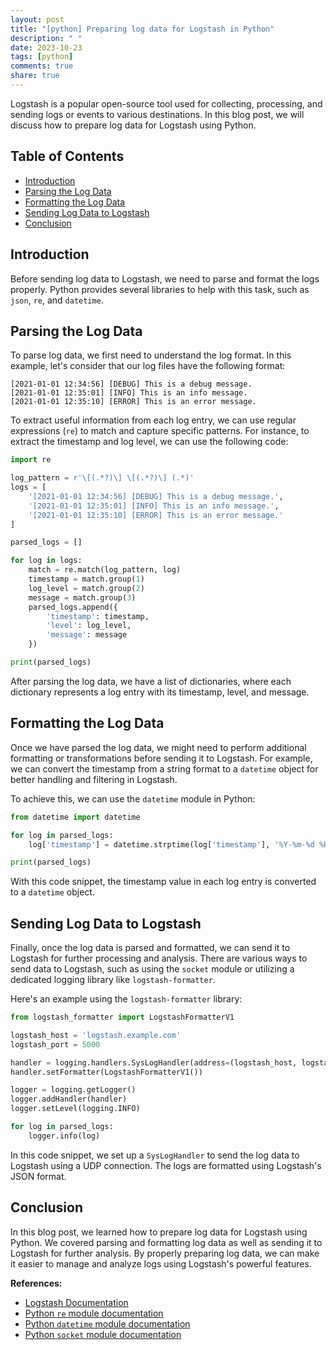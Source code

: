 ```yaml
---
layout: post
title: "[python] Preparing log data for Logstash in Python"
description: " "
date: 2023-10-23
tags: [python]
comments: true
share: true
---
```


Logstash is a popular open-source tool used for collecting, processing, and sending logs or events to various destinations. In this blog post, we will discuss how to prepare log data for Logstash using Python.

## Table of Contents

- [Introduction](#introduction)
- [Parsing the Log Data](#parsing-the-log-data)
- [Formatting the Log Data](#formatting-the-log-data)
- [Sending Log Data to Logstash](#sending-log-data-to-logstash)
- [Conclusion](#conclusion)

## Introduction

Before sending log data to Logstash, we need to parse and format the logs properly. Python provides several libraries to help with this task, such as `json`, `re`, and `datetime`.

## Parsing the Log Data

To parse log data, we first need to understand the log format. In this example, let's consider that our log files have the following format:

```
[2021-01-01 12:34:56] [DEBUG] This is a debug message.
[2021-01-01 12:35:01] [INFO] This is an info message.
[2021-01-01 12:35:10] [ERROR] This is an error message.
```

To extract useful information from each log entry, we can use regular expressions (`re`) to match and capture specific patterns. For instance, to extract the timestamp and log level, we can use the following code:

```python
import re

log_pattern = r'\[(.*?)\] \[(.*?)\] (.*)'
logs = [
    '[2021-01-01 12:34:56] [DEBUG] This is a debug message.',
    '[2021-01-01 12:35:01] [INFO] This is an info message.',
    '[2021-01-01 12:35:10] [ERROR] This is an error message.'
]

parsed_logs = []

for log in logs:
    match = re.match(log_pattern, log)
    timestamp = match.group(1)
    log_level = match.group(2)
    message = match.group(3)
    parsed_logs.append({
        'timestamp': timestamp,
        'level': log_level,
        'message': message
    })

print(parsed_logs)
```

After parsing the log data, we have a list of dictionaries, where each dictionary represents a log entry with its timestamp, level, and message.

## Formatting the Log Data

Once we have parsed the log data, we might need to perform additional formatting or transformations before sending it to Logstash. For example, we can convert the timestamp from a string format to a `datetime` object for better handling and filtering in Logstash.

To achieve this, we can use the `datetime` module in Python:

```python
from datetime import datetime

for log in parsed_logs:
    log['timestamp'] = datetime.strptime(log['timestamp'], '%Y-%m-%d %H:%M:%S')

print(parsed_logs)
```

With this code snippet, the timestamp value in each log entry is converted to a `datetime` object.

## Sending Log Data to Logstash

Finally, once the log data is parsed and formatted, we can send it to Logstash for further processing and analysis. There are various ways to send data to Logstash, such as using the `socket` module or utilizing a dedicated logging library like `logstash-formatter`.

Here's an example using the `logstash-formatter` library:

```python
from logstash_formatter import LogstashFormatterV1

logstash_host = 'logstash.example.com'
logstash_port = 5000

handler = logging.handlers.SysLogHandler(address=(logstash_host, logstash_port))
handler.setFormatter(LogstashFormatterV1())

logger = logging.getLogger()
logger.addHandler(handler)
logger.setLevel(logging.INFO)

for log in parsed_logs:
    logger.info(log)
```

In this code snippet, we set up a `SysLogHandler` to send the log data to Logstash using a UDP connection. The logs are formatted using Logstash's JSON format.

## Conclusion

In this blog post, we learned how to prepare log data for Logstash using Python. We covered parsing and formatting log data as well as sending it to Logstash for further analysis. By properly preparing log data, we can make it easier to manage and analyze logs using Logstash's powerful features.

**References:**
- [Logstash Documentation](https://www.elastic.co/logstash/)
- [Python `re` module documentation](https://docs.python.org/3/library/re.html)
- [Python `datetime` module documentation](https://docs.python.org/3/library/datetime.html)
- [Python `socket` module documentation](https://docs.python.org/3/library/socket.html)